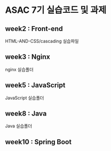 # ASAC 7기 실습코드 및 과제

## week2 : Front-end

HTML-AND-CSS/cascading 실습파일

## week3 : Nginx

nginx 실습폴더

## week5 : JavaScript

JavaScript 실습폴더

## week8 : Java

Java 실습폴더

## week10 : Spring Boot
